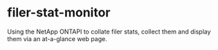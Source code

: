 # filer-stat-monitor
Using the NetApp ONTAPI to collate filer stats, collect them and display them via an at-a-glance web page. 
